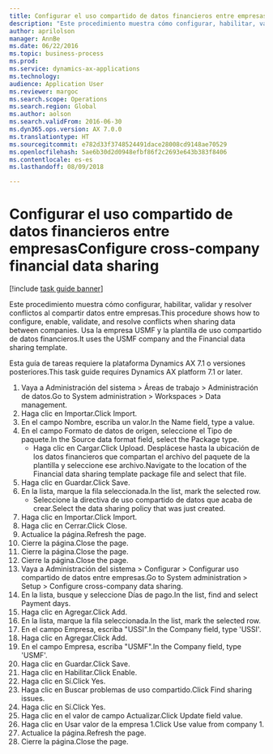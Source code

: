 ```yaml
--- 
title: Configurar el uso compartido de datos financieros entre empresas
description: "Este procedimiento muestra cómo configurar, habilitar, validar y resolver conflictos al compartir datos entre empresas."
author: aprilolson
manager: AnnBe
ms.date: 06/22/2016
ms.topic: business-process
ms.prod: 
ms.service: dynamics-ax-applications
ms.technology: 
audience: Application User
ms.reviewer: margoc
ms.search.scope: Operations
ms.search.region: Global
ms.author: aolson
ms.search.validFrom: 2016-06-30
ms.dyn365.ops.version: AX 7.0.0
ms.translationtype: HT
ms.sourcegitcommit: e782d33f3748524491dace28008cd9148ae70529
ms.openlocfilehash: 5ae6b30d2d0948efbf86f2c2693e643b383f8406
ms.contentlocale: es-es
ms.lasthandoff: 08/09/2018

---
```

# <a name="configure-cross-company-financial-data-sharing"></a><span data-ttu-id="6c85f-103">Configurar el uso compartido de datos financieros entre empresas</span><span class="sxs-lookup"><span data-stu-id="6c85f-103">Configure cross-company financial data sharing</span></span>

[!include [task guide banner](../../includes/task-guide-banner.md)]

<span data-ttu-id="6c85f-104">Este procedimiento muestra cómo configurar, habilitar, validar y resolver conflictos al compartir datos entre empresas.</span><span class="sxs-lookup"><span data-stu-id="6c85f-104">This procedure shows how to configure, enable, validate, and resolve conflicts when sharing data between companies.</span></span> <span data-ttu-id="6c85f-105">Usa la empresa USMF y la plantilla de uso compartido de datos financieros.</span><span class="sxs-lookup"><span data-stu-id="6c85f-105">It uses the USMF company and the Financial data sharing template.</span></span>



<span data-ttu-id="6c85f-106">Esta guía de tareas requiere la plataforma Dynamics AX 7.1 o versiones posteriores.</span><span class="sxs-lookup"><span data-stu-id="6c85f-106">This task guide requires Dynamics AX platform 7.1 or later.</span></span>

1. <span data-ttu-id="6c85f-107">Vaya a Administración del sistema > Áreas de trabajo > Administración de datos.</span><span class="sxs-lookup"><span data-stu-id="6c85f-107">Go to System administration > Workspaces > Data management.</span></span>
2. <span data-ttu-id="6c85f-108">Haga clic en Importar.</span><span class="sxs-lookup"><span data-stu-id="6c85f-108">Click Import.</span></span>
3. <span data-ttu-id="6c85f-109">En el campo Nombre, escriba un valor.</span><span class="sxs-lookup"><span data-stu-id="6c85f-109">In the Name field, type a value.</span></span>
4. <span data-ttu-id="6c85f-110">En el campo Formato de datos de origen, seleccione el Tipo de paquete.</span><span class="sxs-lookup"><span data-stu-id="6c85f-110">In the Source data format field, select the Package type.</span></span>
    * <span data-ttu-id="6c85f-111">Haga clic en Cargar.</span><span class="sxs-lookup"><span data-stu-id="6c85f-111">Click Upload.</span></span> <span data-ttu-id="6c85f-112">Desplácese hasta la ubicación de los datos financieros que compartan el archivo del paquete de la plantilla y seleccione ese archivo.</span><span class="sxs-lookup"><span data-stu-id="6c85f-112">Navigate to the location of the Financial data sharing template package file and select that file.</span></span>  
5. <span data-ttu-id="6c85f-113">Haga clic en Guardar.</span><span class="sxs-lookup"><span data-stu-id="6c85f-113">Click Save.</span></span>
6. <span data-ttu-id="6c85f-114">En la lista, marque la fila seleccionada.</span><span class="sxs-lookup"><span data-stu-id="6c85f-114">In the list, mark the selected row.</span></span>
    * <span data-ttu-id="6c85f-115">Seleccione la directiva de uso compartido de datos que acaba de crear.</span><span class="sxs-lookup"><span data-stu-id="6c85f-115">Select the data sharing policy that was just created.</span></span>  
7. <span data-ttu-id="6c85f-116">Haga clic en Importar.</span><span class="sxs-lookup"><span data-stu-id="6c85f-116">Click Import.</span></span>
8. <span data-ttu-id="6c85f-117">Haga clic en Cerrar.</span><span class="sxs-lookup"><span data-stu-id="6c85f-117">Click Close.</span></span>
9. <span data-ttu-id="6c85f-118">Actualice la página.</span><span class="sxs-lookup"><span data-stu-id="6c85f-118">Refresh the page.</span></span>
10. <span data-ttu-id="6c85f-119">Cierre la página.</span><span class="sxs-lookup"><span data-stu-id="6c85f-119">Close the page.</span></span>
11. <span data-ttu-id="6c85f-120">Cierre la página.</span><span class="sxs-lookup"><span data-stu-id="6c85f-120">Close the page.</span></span>
12. <span data-ttu-id="6c85f-121">Cierre la página.</span><span class="sxs-lookup"><span data-stu-id="6c85f-121">Close the page.</span></span>
13. <span data-ttu-id="6c85f-122">Vaya a Administración del sistema > Configurar > Configurar uso compartido de datos entre empresas.</span><span class="sxs-lookup"><span data-stu-id="6c85f-122">Go to System administration > Setup > Configure cross-company data sharing.</span></span>
14. <span data-ttu-id="6c85f-123">En la lista, busque y seleccione Días de pago.</span><span class="sxs-lookup"><span data-stu-id="6c85f-123">In the list, find and select Payment days.</span></span>
15. <span data-ttu-id="6c85f-124">Haga clic en Agregar.</span><span class="sxs-lookup"><span data-stu-id="6c85f-124">Click Add.</span></span>
16. <span data-ttu-id="6c85f-125">En la lista, marque la fila seleccionada.</span><span class="sxs-lookup"><span data-stu-id="6c85f-125">In the list, mark the selected row.</span></span>
17. <span data-ttu-id="6c85f-126">En el campo Empresa, escriba "USSI".</span><span class="sxs-lookup"><span data-stu-id="6c85f-126">In the Company field, type 'USSI'.</span></span>
18. <span data-ttu-id="6c85f-127">Haga clic en Agregar.</span><span class="sxs-lookup"><span data-stu-id="6c85f-127">Click Add.</span></span>
19. <span data-ttu-id="6c85f-128">En el campo Empresa, escriba "USMF".</span><span class="sxs-lookup"><span data-stu-id="6c85f-128">In the Company field, type 'USMF'.</span></span>
20. <span data-ttu-id="6c85f-129">Haga clic en Guardar.</span><span class="sxs-lookup"><span data-stu-id="6c85f-129">Click Save.</span></span>
21. <span data-ttu-id="6c85f-130">Haga clic en Habilitar.</span><span class="sxs-lookup"><span data-stu-id="6c85f-130">Click Enable.</span></span>
22. <span data-ttu-id="6c85f-131">Haga clic en Sí.</span><span class="sxs-lookup"><span data-stu-id="6c85f-131">Click Yes.</span></span>
23. <span data-ttu-id="6c85f-132">Haga clic en Buscar problemas de uso compartido.</span><span class="sxs-lookup"><span data-stu-id="6c85f-132">Click Find sharing issues.</span></span>
24. <span data-ttu-id="6c85f-133">Haga clic en Sí.</span><span class="sxs-lookup"><span data-stu-id="6c85f-133">Click Yes.</span></span>
25. <span data-ttu-id="6c85f-134">Haga clic en el valor de campo Actualizar.</span><span class="sxs-lookup"><span data-stu-id="6c85f-134">Click Update field value.</span></span>
26. <span data-ttu-id="6c85f-135">Haga clic en Usar valor de la empresa 1.</span><span class="sxs-lookup"><span data-stu-id="6c85f-135">Click Use value from company 1.</span></span>
27. <span data-ttu-id="6c85f-136">Actualice la página.</span><span class="sxs-lookup"><span data-stu-id="6c85f-136">Refresh the page.</span></span>
28. <span data-ttu-id="6c85f-137">Cierre la página.</span><span class="sxs-lookup"><span data-stu-id="6c85f-137">Close the page.</span></span>


